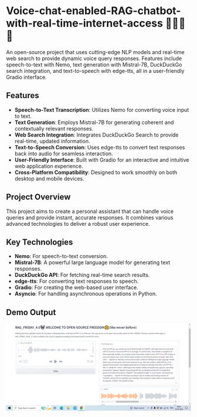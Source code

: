 # Voice-chat-enabled-RAG-chatbot-with-real-time-internet-access 🤖💬🎤🤳
An open-source project that uses cutting-edge NLP models and real-time web search to provide dynamic voice query responses. Features include speech-to-text with Nemo, text generation with Mistral-7B, DuckDuckGo search integration, and text-to-speech with edge-tts, all in a user-friendly Gradio interface.

## Features 
- **Speech-to-Text Transcription**: Utilizes Nemo for converting voice input to text.
- **Text Generation**: Employs Mistral-7B for generating coherent and contextually relevant responses.
- **Web Search Integration**: Integrates DuckDuckGo Search to provide real-time, updated information.
- **Text-to-Speech Conversion**: Uses edge-tts to convert text responses back into audio for seamless interaction.
- **User-Friendly Interface**: Built with Gradio for an interactive and intuitive web application experience.
- **Cross-Platform Compatibility**: Designed to work smoothly on both desktop and mobile devices.

## Project Overview 
This project aims to create a personal assistant that can handle voice queries and provide instant, accurate responses. It combines various advanced technologies to deliver a robust user experience.

## Key Technologies 
- **Nemo**: For speech-to-text conversion.
- **Mistral-7B**: A powerful large language model for generating text responses.
- **DuckDuckGo API**: For fetching real-time search results.
- **edge-tts**: For converting text responses to speech.
- **Gradio**: For creating the web-based user interface.
- **Asyncio**: For handling asynchronous operations in Python.

## Demo Output 
<p align="center">
<img src="Screenshot (7).png" />
</p>
